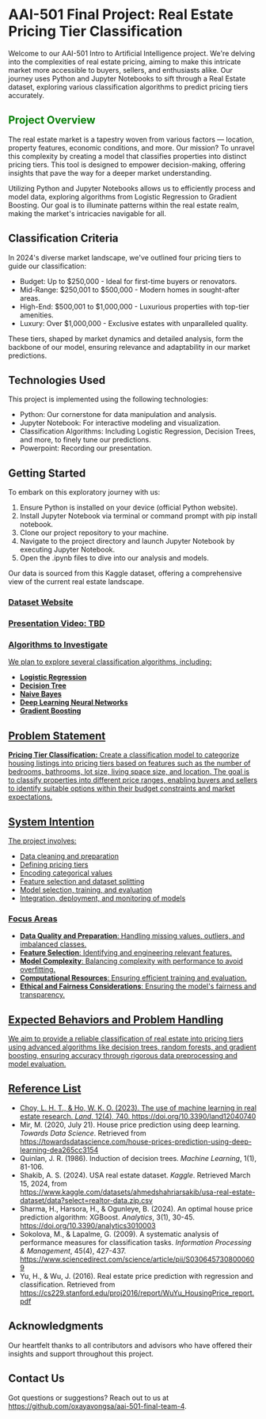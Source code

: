 # AAI-501 Final Project: Real Estate Pricing Tier Classification

Welcome to our AAI-501 Intro to Artificial Intelligence project. We're delving into the complexities of real estate pricing, aiming to make this intricate market more accessible to buyers, sellers, and enthusiasts alike. Our journey uses Python and Jupyter Notebooks to sift through a Real Estate dataset, exploring various classification algorithms to predict pricing tiers accurately.

## <span style="color:green;">**Project Overview**</span>

The real estate market is a tapestry woven from various factors — location, property features, economic conditions, and more. Our mission? To unravel this complexity by creating a model that classifies properties into distinct pricing tiers. This tool is designed to empower decision-making, offering insights that pave the way for a deeper market understanding.

Utilizing Python and Jupyter Notebooks allows us to efficiently process and model data, exploring algorithms from Logistic Regression to Gradient Boosting. Our goal is to illuminate patterns within the real estate realm, making the market's intricacies navigable for all.

## **Classification Criteria**

In 2024's diverse market landscape, we've outlined four pricing tiers to guide our classification:

* Budget: Up to $250,000 - Ideal for first-time buyers or renovators.
* Mid-Range: $250,001 to $500,000 - Modern homes in sought-after areas.
* High-End: $500,001 to $1,000,000 - Luxurious properties with top-tier amenities.
* Luxury: Over $1,000,000 - Exclusive estates with unparalleled quality.

These tiers, shaped by market dynamics and detailed analysis, form the backbone of our model, ensuring relevance and adaptability in our market predictions.

## Technologies Used

This project is implemented using the following technologies:
* Python: Our cornerstone for data manipulation and analysis.
* Jupyter Notebook: For interactive modeling and visualization.
* Classification Algorithms: Including Logistic Regression, Decision Trees, and more, to finely tune our predictions.
* Powerpoint: Recording our presentation.

## Getting Started

To embark on this exploratory journey with us:

1. Ensure Python is installed on your device (official Python website).
2. Install Jupyter Notebook via terminal or command prompt with pip install notebook.
3. Clone our project repository to your machine.
4. Navigate to the project directory and launch Jupyter Notebook by executing Jupyter Notebook.
5. Open the .ipynb files to dive into our analysis and models.

Our data is sourced from this Kaggle dataset, offering a comprehensive view of the current real estate landscape.
### **<a href="https://www.kaggle.com/datasets/ahmedshahriarsakib/usa-real-estate-dataset/data?select=realtor-data.zip.csv">Dataset Website**

### **Presentation Video**: TBD

### **Algorithms to Investigate**

We plan to explore several classification algorithms, including:
- **Logistic Regression**
- **Decision Tree**
- **Naive Bayes**
- **Deep Learning Neural Networks**
- **Gradient Boosting**

## **Problem Statement**

**Pricing Tier Classification:** Create a classification model to categorize housing listings into pricing tiers based on features such as the number of bedrooms, bathrooms, lot size, living space size, and location. The goal is to classify properties into different price ranges, enabling buyers and sellers to identify suitable options within their budget constraints and market expectations. 

## **System Intention**

The project involves:
- Data cleaning and preparation
- Defining pricing tiers
- Encoding categorical values
- Feature selection and dataset splitting
- Model selection, training, and evaluation
- Integration, deployment, and monitoring of models

### **Focus Areas**

- **Data Quality and Preparation**: Handling missing values, outliers, and imbalanced classes.
- **Feature Selection**: Identifying and engineering relevant features.
- **Model Complexity**: Balancing complexity with performance to avoid overfitting.
- **Computational Resources**: Ensuring efficient training and evaluation.
- **Ethical and Fairness Considerations**: Ensuring the model's fairness and transparency.

## **Expected Behaviors and Problem Handling**

We aim to provide a reliable classification of real estate into pricing tiers using advanced algorithms like decision trees, random forests, and gradient boosting, ensuring accuracy through rigorous data preprocessing and model evaluation.

## Reference List

- Choy, L. H. T., & Ho, W. K. O. (2023). The use of machine learning in real estate research. *Land*, 12(4), 740. https://doi.org/10.3390/land12040740
- Mir, M. (2020, July 21). House price prediction using deep learning. *Towards Data Science*. Retrieved from https://towardsdatascience.com/house-prices-prediction-using-deep-learning-dea265cc3154
- Quinlan, J. R. (1986). Induction of decision trees. *Machine Learning*, 1(1), 81-106.
- Shakib, A. S. (2024). USA real estate dataset. *Kaggle*. Retrieved March 15, 2024, from https://www.kaggle.com/datasets/ahmedshahriarsakib/usa-real-estate-dataset/data?select=realtor-data.zip.csv
- Sharma, H., Harsora, H., & Ogunleye, B. (2024). An optimal house price prediction algorithm: XGBoost. *Analytics*, 3(1), 30-45. https://doi.org/10.3390/analytics3010003
- Sokolova, M., & Lapalme, G. (2009). A systematic analysis of performance measures for classification tasks. *Information Processing & Management*, 45(4), 427-437. https://www.sciencedirect.com/science/article/pii/S0306457308000609
- Yu, H., & Wu, J. (2016). Real estate price prediction with regression and classification. Retrieved from https://cs229.stanford.edu/proj2016/report/WuYu_HousingPrice_report.pdf

## **Acknowledgments**

Our heartfelt thanks to all contributors and advisors who have offered their insights and support throughout this project.

## **Contact Us**
Got questions or suggestions? Reach out to us at https://github.com/oxayavongsa/aai-501-final-team-4.

<!-- Include more sections as needed -->
